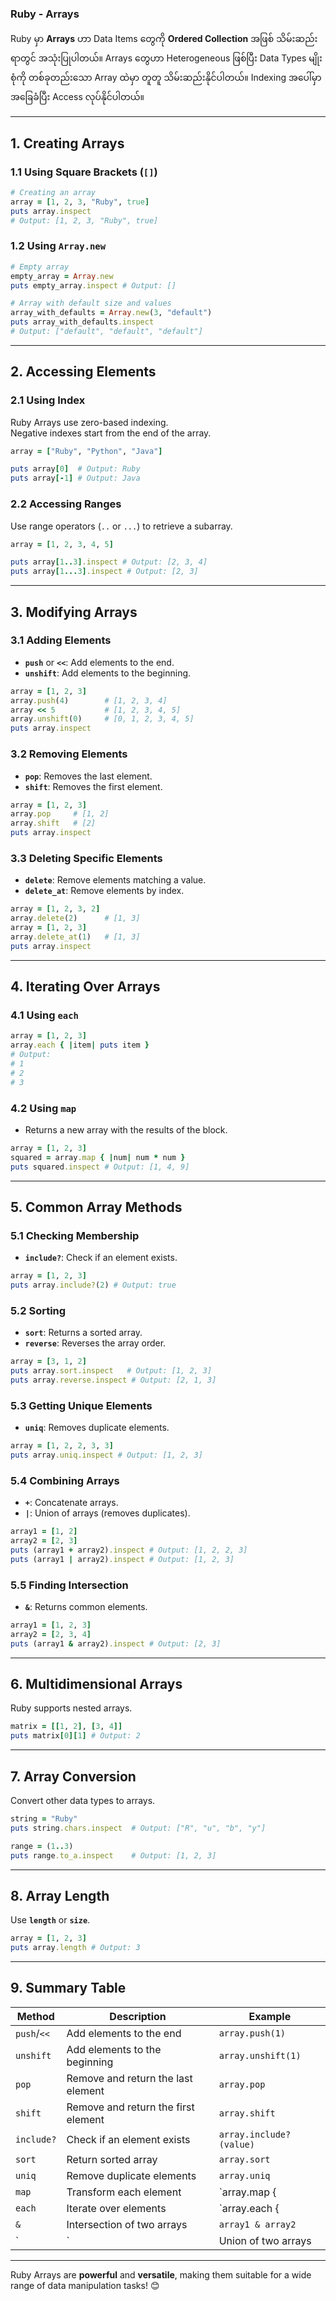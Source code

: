 ### **Ruby - Arrays**

Ruby မှာ **Arrays** ဟာ Data Items တွေကို **Ordered Collection** အဖြစ် သိမ်းဆည်းရာတွင် အသုံးပြုပါတယ်။ Arrays တွေဟာ Heterogeneous ဖြစ်ပြီး Data Types မျိုးစုံကို တစ်ခုတည်းသော Array ထဲမှာ တူတူ သိမ်းဆည်းနိုင်ပါတယ်။ Indexing အပေါ်မှာ အခြေခံပြီး Access လုပ်နိုင်ပါတယ်။

---

## **1. Creating Arrays**

### **1.1 Using Square Brackets (`[]`)**
```ruby
# Creating an array
array = [1, 2, 3, "Ruby", true]
puts array.inspect
# Output: [1, 2, 3, "Ruby", true]
```

### **1.2 Using `Array.new`**
```ruby
# Empty array
empty_array = Array.new
puts empty_array.inspect # Output: []

# Array with default size and values
array_with_defaults = Array.new(3, "default")
puts array_with_defaults.inspect
# Output: ["default", "default", "default"]
```

---

## **2. Accessing Elements**

### **2.1 Using Index**
Ruby Arrays use zero-based indexing.  
Negative indexes start from the end of the array.
```ruby
array = ["Ruby", "Python", "Java"]

puts array[0]  # Output: Ruby
puts array[-1] # Output: Java
```

### **2.2 Accessing Ranges**
Use range operators (`..` or `...`) to retrieve a subarray.
```ruby
array = [1, 2, 3, 4, 5]

puts array[1..3].inspect # Output: [2, 3, 4]
puts array[1...3].inspect # Output: [2, 3]
```

---

## **3. Modifying Arrays**

### **3.1 Adding Elements**
- **`push`** or **`<<`**: Add elements to the end.
- **`unshift`**: Add elements to the beginning.
```ruby
array = [1, 2, 3]
array.push(4)        # [1, 2, 3, 4]
array << 5           # [1, 2, 3, 4, 5]
array.unshift(0)     # [0, 1, 2, 3, 4, 5]
puts array.inspect
```

### **3.2 Removing Elements**
- **`pop`**: Removes the last element.
- **`shift`**: Removes the first element.
```ruby
array = [1, 2, 3]
array.pop     # [1, 2]
array.shift   # [2]
puts array.inspect
```

### **3.3 Deleting Specific Elements**
- **`delete`**: Remove elements matching a value.
- **`delete_at`**: Remove elements by index.
```ruby
array = [1, 2, 3, 2]
array.delete(2)      # [1, 3]
array = [1, 2, 3]
array.delete_at(1)   # [1, 3]
puts array.inspect
```

---

## **4. Iterating Over Arrays**

### **4.1 Using `each`**
```ruby
array = [1, 2, 3]
array.each { |item| puts item }
# Output:
# 1
# 2
# 3
```

### **4.2 Using `map`**
- Returns a new array with the results of the block.
```ruby
array = [1, 2, 3]
squared = array.map { |num| num * num }
puts squared.inspect # Output: [1, 4, 9]
```

---

## **5. Common Array Methods**

### **5.1 Checking Membership**
- **`include?`**: Check if an element exists.
```ruby
array = [1, 2, 3]
puts array.include?(2) # Output: true
```

### **5.2 Sorting**
- **`sort`**: Returns a sorted array.
- **`reverse`**: Reverses the array order.
```ruby
array = [3, 1, 2]
puts array.sort.inspect   # Output: [1, 2, 3]
puts array.reverse.inspect # Output: [2, 1, 3]
```

### **5.3 Getting Unique Elements**
- **`uniq`**: Removes duplicate elements.
```ruby
array = [1, 2, 2, 3, 3]
puts array.uniq.inspect # Output: [1, 2, 3]
```

### **5.4 Combining Arrays**
- **`+`**: Concatenate arrays.
- **`|`**: Union of arrays (removes duplicates).
```ruby
array1 = [1, 2]
array2 = [2, 3]
puts (array1 + array2).inspect # Output: [1, 2, 2, 3]
puts (array1 | array2).inspect # Output: [1, 2, 3]
```

### **5.5 Finding Intersection**
- **`&`**: Returns common elements.
```ruby
array1 = [1, 2, 3]
array2 = [2, 3, 4]
puts (array1 & array2).inspect # Output: [2, 3]
```

---

## **6. Multidimensional Arrays**
Ruby supports nested arrays.
```ruby
matrix = [[1, 2], [3, 4]]
puts matrix[0][1] # Output: 2
```

---

## **7. Array Conversion**
Convert other data types to arrays.
```ruby
string = "Ruby"
puts string.chars.inspect  # Output: ["R", "u", "b", "y"]

range = (1..3)
puts range.to_a.inspect    # Output: [1, 2, 3]
```

---

## **8. Array Length**
Use **`length`** or **`size`**.
```ruby
array = [1, 2, 3]
puts array.length # Output: 3
```

---

## **9. Summary Table**

| **Method**          | **Description**                            | **Example**                         |
|---------------------|--------------------------------------------|-------------------------------------|
| `push`/`<<`         | Add elements to the end                   | `array.push(1)`                    |
| `unshift`           | Add elements to the beginning             | `array.unshift(1)`                 |
| `pop`               | Remove and return the last element        | `array.pop`                        |
| `shift`             | Remove and return the first element       | `array.shift`                      |
| `include?`          | Check if an element exists                | `array.include?(value)`            |
| `sort`              | Return sorted array                      | `array.sort`                       |
| `uniq`              | Remove duplicate elements                | `array.uniq`                       |
| `map`               | Transform each element                   | `array.map { |x| x * x }`          |
| `each`              | Iterate over elements                    | `array.each { |x| puts x }`        |
| `&`                 | Intersection of two arrays               | `array1 & array2`                  |
| `|`                 | Union of two arrays                      | `array1 | array2`                  |

---

Ruby Arrays are **powerful** and **versatile**, making them suitable for a wide range of data manipulation tasks! 😊